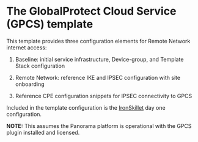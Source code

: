 # The GlobalProtect Cloud Service (GPCS) template

 This template provides three configuration elements for Remote Network
 internet access:

 1. Baseline: initial service infrastructure, Device-group, and Template Stack configuration

 2. Remote Network: reference IKE and IPSEC configuration with site onboarding

 3. Reference CPE configuration snippets for IPSEC connectivity to GPCS

Included in the template configuration is the
[IronSkillet](https://github.com/PaloAltoNetworks/iron-skillet) day one configuration.


**NOTE:** This assumes the Panorama platform is operational with the GPCS
plugin installed and licensed.

